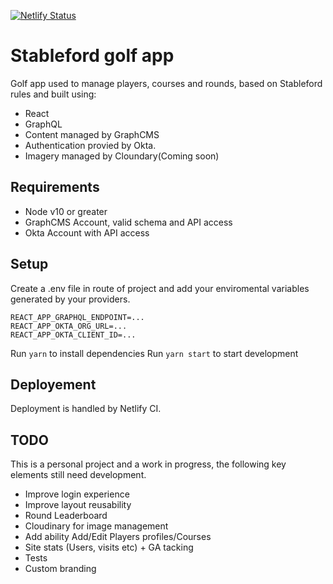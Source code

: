 [![Netlify Status](https://api.netlify.com/api/v1/badges/c02a3798-32c5-49e9-8d1d-c0ac6dd0299c/deploy-status)](https://app.netlify.com/sites/stableford/deploys)

# Stableford golf app

Golf app used to manage players, courses and rounds, based on Stableford rules and built using:

- React
- GraphQL
- Content managed by GraphCMS
- Authentication provied by Okta.
- Imagery managed by Cloundary(Coming soon)

## Requirements

- Node v10 or greater
- GraphCMS Account, valid schema and API access
- Okta Account with API access

## Setup

Create a .env file in route of project and add your enviromental variables generated by your providers.

```
REACT_APP_GRAPHQL_ENDPOINT=...
REACT_APP_OKTA_ORG_URL=...
REACT_APP_OKTA_CLIENT_ID=...
```

Run `yarn` to install dependencies
Run `yarn start` to start development

## Deployement

Deployment is handled by Netlify CI.

## TODO

This is a personal project and a work in progress, the following key elements still need development.

- Improve login experience
- Improve layout reusability
- Round Leaderboard
- Cloudinary for image management
- Add ability Add/Edit Players profiles/Courses
- Site stats (Users, visits etc) + GA tacking
- Tests
- Custom branding
